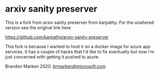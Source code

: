 
# arxiv sanity preserver
This is a fork from arxiv sanity preserver from karpathy. For the unaltered version see the original link here

https://github.com/karpathy/arxiv-sanity-preserver


This fork is because I wanted to host it on a docker image for azure app services. It has a couple of hacks that I'd like to fix eventually but now i'm just concerned with getting it pushed to azure. 


Brandon Marken 2020. 
brmarken@microsoft.com